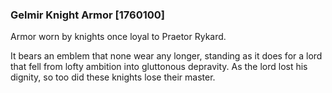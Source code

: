 ### Gelmir Knight Armor [1760100]

Armor worn by knights once loyal to Praetor Rykard.

It bears an emblem that none wear any longer, standing as it does for a lord that fell from lofty ambition into gluttonous depravity. As the lord lost his dignity, so too did these knights lose their master.